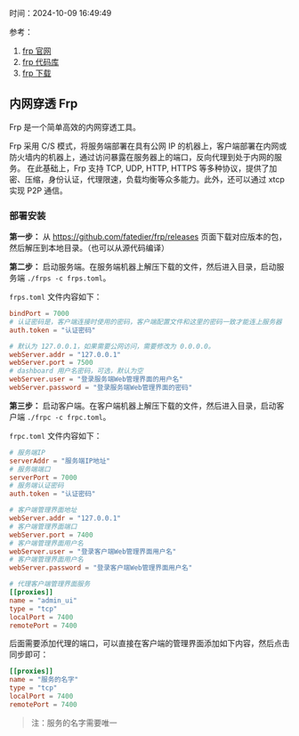 时间：2024-10-09 16:49:49

参考：
1. [frp 官网](https://gofrp.org/zh-cn/)
2. [frp 代码库](https://github.com/fatedier/frp)
3. [frp 下载](https://github.com/fatedier/frp/releases)

## 内网穿透 Frp

Frp 是一个简单高效的内网穿透工具。

Frp 采用 C/S 模式，将服务端部署在具有公网 IP 的机器上，客户端部署在内网或防火墙内的机器上，通过访问暴露在服务器上的端口，反向代理到处于内网的服务。 在此基础上，Frp 支持 TCP, UDP, HTTP, HTTPS 等多种协议，提供了加密、压缩，身份认证，代理限速，负载均衡等众多能力。此外，还可以通过 xtcp 实现 P2P 通信。

### 部署安装

**第一步：** 从 https://github.com/fatedier/frp/releases 页面下载对应版本的包，然后解压到本地目录。（也可以从源代码编译）

**第二步：** 启动服务端。在服务端机器上解压下载的文件，然后进入目录，启动服务端 `./frps -c frps.toml`。

`frps.toml` 文件内容如下：

```toml
bindPort = 7000
# 认证密码是，客户端连接时使用的密码，客户端配置文件和这里的密码一致才能连上服务器
auth.token = "认证密码"

# 默认为 127.0.0.1，如果需要公网访问，需要修改为 0.0.0.0。
webServer.addr = "127.0.0.1"
webServer.port = 7500
# dashboard 用户名密码，可选，默认为空
webServer.user = "登录服务端Web管理界面的用户名"
webServer.password = "登录服务端Web管理界面的密码"
```

**第三步：** 启动客户端。在客户端机器上解压下载的文件，然后进入目录，启动客户端 `./frpc -c frpc.toml`。

`frpc.toml` 文件内容如下：

```toml
# 服务端IP
serverAddr = "服务端IP地址"
# 服务端端口
serverPort = 7000
# 服务端认证密码
auth.token = "认证密码"

# 客户端管理界面地址
webServer.addr = "127.0.0.1"
# 客户端管理界面端口
webServer.port = 7400
# 客户端管理界面用户名
webServer.user = "登录客户端Web管理界面用户名"
# 客户端管理界面用户名
webServer.password = "登录客户端Web管理界面用户名"

# 代理客户端管理界面服务
[[proxies]]
name = "admin_ui"
type = "tcp"
localPort = 7400
remotePort = 7400
```

后面需要添加代理的端口，可以直接在客户端的管理界面添加如下内容，然后点击同步即可：

```toml
[[proxies]]
name = "服务的名字"
type = "tcp"
localPort = 7400
remotePort = 7400
```

> 注：服务的名字需要唯一
